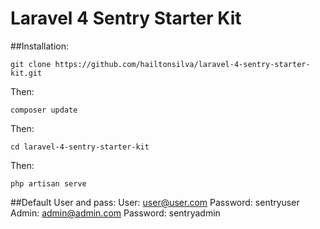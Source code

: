 Laravel 4 Sentry Starter Kit
============================
##Installation:

    git clone https://github.com/hailtonsilva/laravel-4-sentry-starter-kit.git

Then:

    composer update

Then: 

    cd laravel-4-sentry-starter-kit

Then:

    php artisan serve

##Default User and pass:
User: user@user.com Password: sentryuser <br />
Admin: admin@admin.com Password: sentryadmin
